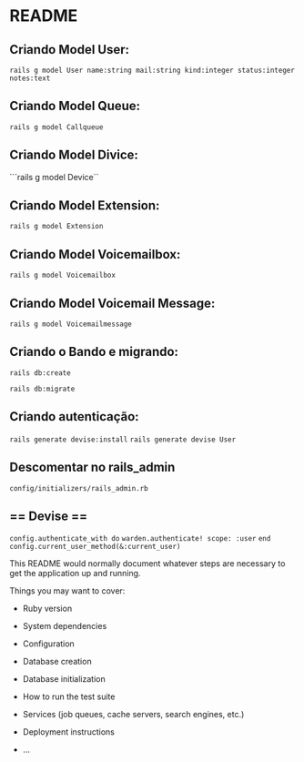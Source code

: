# README

## Criando Model User:
``rails g model User name:string mail:string kind:integer status:integer notes:text``

## Criando Model Queue:
``rails g model Callqueue``

## Criando Model Divice:
```rails g model Device``

## Criando Model Extension:
``rails g model Extension``

## Criando Model Voicemailbox:
``rails g model Voicemailbox``

## Criando Model Voicemail Message:
``rails g model Voicemailmessage``

## Criando o Bando e migrando:
``rails db:create``

``rails db:migrate``

## Criando autenticação:

``rails generate devise:install``
``rails generate devise User``

## Descomentar no rails_admin
``config/initializers/rails_admin.rb``
  ## == Devise ==
  ``config.authenticate_with do``
    ``warden.authenticate! scope: :user``
  ``end``
  ``config.current_user_method(&:current_user)``

This README would normally document whatever steps are necessary to get the
application up and running.

Things you may want to cover:

* Ruby version

* System dependencies

* Configuration

* Database creation

* Database initialization

* How to run the test suite

* Services (job queues, cache servers, search engines, etc.)

* Deployment instructions

* ...
